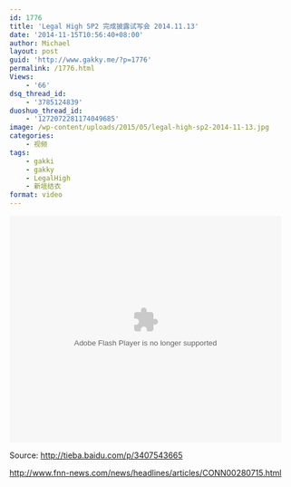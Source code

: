 ```yaml
---
id: 1776
title: 'Legal High SP2 完成披露试写会 2014.11.13'
date: '2014-11-15T10:56:40+08:00'
author: Michael
layout: post
guid: 'http://www.gakky.me/?p=1776'
permalink: /1776.html
Views:
    - '66'
dsq_thread_id:
    - '3785124839'
duoshuo_thread_id:
    - '1272072281174049685'
image: /wp-content/uploads/2015/05/legal-high-sp2-2014-11-13.jpg
categories:
    - 视频
tags:
    - gakki
    - gakky
    - LegalHigh
    - 新垣结衣
format: video
---
```


<embed align="middle" height="400" src="http://player.youku.com/player.php/sid/XODI1OTQyMzU2/v.swf" type="application/x-shockwave-flash" width="480"></embed>

Source: <http://tieba.baidu.com/p/3407543665>  
  
<http://www.fnn-news.com/news/headlines/articles/CONN00280715.html>